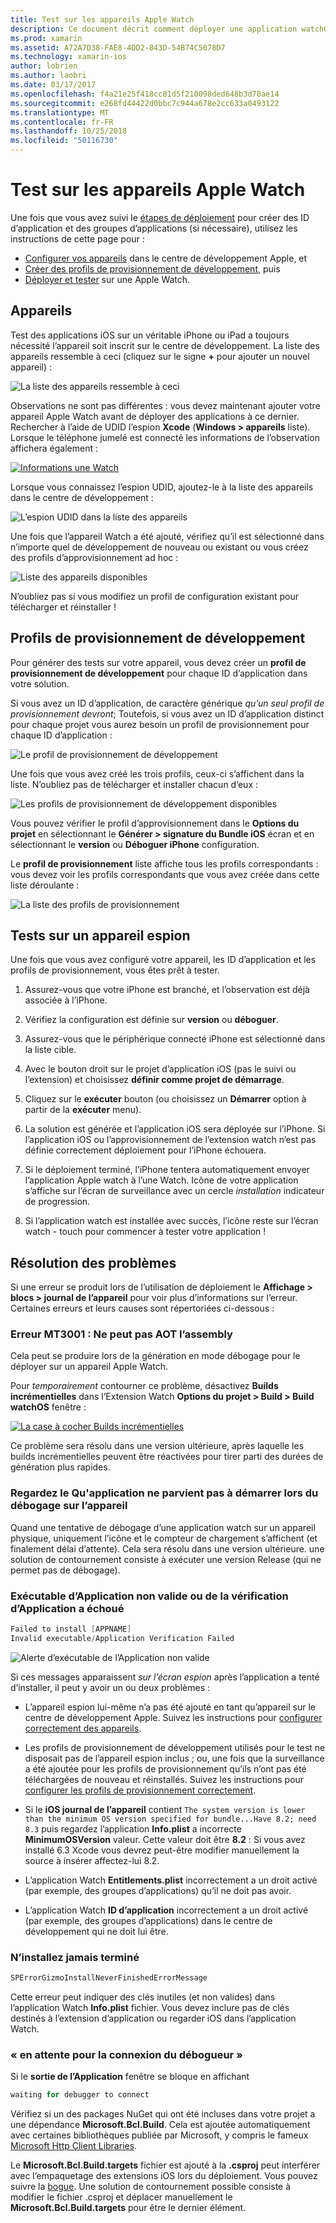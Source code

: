 ```yaml
---
title: Test sur les appareils Apple Watch
description: Ce document décrit comment déployer une application watchOS générée avec Xamarin pour le test sur une Apple Watch réelle. Il traite des appareils, profils, de test, de configuration et fournit des conseils de dépannage.
ms.prod: xamarin
ms.assetid: A72A7D38-FAE8-4DD2-843D-54B74C5078D7
ms.technology: xamarin-ios
author: lobrien
ms.author: laobri
ms.date: 03/17/2017
ms.openlocfilehash: f4a21e25f418cc81d5f210098ded648b3d70ae14
ms.sourcegitcommit: e268fd44422d0bbc7c944a678e2cc633a0493122
ms.translationtype: MT
ms.contentlocale: fr-FR
ms.lasthandoff: 10/25/2018
ms.locfileid: "50116730"
---
```

# <a name="testing-on-apple-watch-devices"></a>Test sur les appareils Apple Watch

Une fois que vous avez suivi le [étapes de déploiement](~/ios/watchos/deploy-test/index.md) pour créer des ID d’application et des groupes d’applications (si nécessaire), utilisez les instructions de cette page pour :

- [Configurer vos appareils](#devices) dans le centre de développement Apple, et
- [Créer des profils de provisionnement de développement](#profiles), puis
- [Déployer et tester](#testing) sur une Apple Watch.

<a name="devices" />

## <a name="devices"></a>Appareils

Test des applications iOS sur un véritable iPhone ou iPad a toujours nécessité l’appareil soit inscrit sur le centre de développement. La liste des appareils ressemble à ceci (cliquez sur le signe **+** pour ajouter un nouvel appareil) :

![](device-images/devices-sml.png "La liste des appareils ressemble à ceci")

Observations ne sont pas différentes : vous devez maintenant ajouter votre appareil Apple Watch avant de déployer des applications à ce dernier. Rechercher à l’aide de UDID l’espion **Xcode** (**Windows > appareils** liste). Lorsque le téléphone jumelé est connecté les informations de l’observation affichera également :

[![](device-images/xcode-devices-sml.png "Informations une Watch")](device-images/xcode-devices.png#lightbox)

Lorsque vous connaissez l’espion UDID, ajoutez-le à la liste des appareils dans le centre de développement :

![](device-images/devices-watch-sml.png "L’espion UDID dans la liste des appareils")

Une fois que l’appareil Watch a été ajouté, vérifiez qu’il est sélectionné dans n’importe quel de développement de nouveau ou existant ou vous créez des profils d’approvisionnement ad hoc :

![](device-images/devices-provisioning.png "Liste des appareils disponibles")

N’oubliez pas si vous modifiez un profil de configuration existant pour télécharger et réinstaller !

<a name="profiles" />

## <a name="development-provisioning-profiles"></a>Profils de provisionnement de développement

Pour générer des tests sur votre appareil, vous devez créer un **profil de provisionnement de développement** pour chaque ID d’application dans votre solution.

Si vous avez un ID d’application, de caractère générique *qu’un seul profil de provisionnement devront*; Toutefois, si vous avez un ID d’application distinct pour chaque projet vous aurez besoin un profil de provisionnement pour chaque ID d’application :

![](device-images/provisioningprofile-development.png "Le profil de provisionnement de développement")

Une fois que vous avez créé les trois profils, ceux-ci s’affichent dans la liste. N’oubliez pas de télécharger et installer chacun d’eux :

![](device-images/provisioningprofiles.png "Les profils de provisionnement de développement disponibles")

Vous pouvez vérifier le profil d’approvisionnement dans le **Options du projet** en sélectionnant le **Générer > signature du Bundle iOS** écran et en sélectionnant le **version** ou **Déboguer iPhone** configuration.

Le **profil de provisionnement** liste affiche tous les profils correspondants : vous devez voir les profils correspondants que vous avez créée dans cette liste déroulante :

![](device-images/options-selectprofile.png "La liste des profils de provisionnement")


<a name="testing" />

## <a name="testing-on-a-watch-device"></a>Tests sur un appareil espion

Une fois que vous avez configuré votre appareil, les ID d’application et les profils de provisionnement, vous êtes prêt à tester.

1. Assurez-vous que votre iPhone est branché, et l’observation est déjà associée à l’iPhone.

2. Vérifiez la configuration est définie sur **version** ou **déboguer**.

3. Assurez-vous que le périphérique connecté iPhone est sélectionné dans la liste cible.

4. Avec le bouton droit sur le projet d’application iOS (pas le suivi ou l’extension) et choisissez **définir comme projet de démarrage**.

5. Cliquez sur le **exécuter** bouton (ou choisissez un **Démarrer** option à partir de la **exécuter** menu).

6. La solution est générée et l’application iOS sera déployée sur l’iPhone.
  Si l’application iOS ou l’approvisionnement de l’extension watch n’est pas définie correctement déploiement pour l’iPhone échouera.

7. Si le déploiement terminé, l’iPhone tentera automatiquement envoyer l’application Apple watch à l’une Watch. Icône de votre application s’affiche sur l’écran de surveillance avec un cercle *installation* indicateur de progression.

8. Si l’application watch est installée avec succès, l’icône reste sur l’écran watch - touch pour commencer à tester votre application !


## <a name="troubleshooting"></a>Résolution des problèmes

Si une erreur se produit lors de l’utilisation de déploiement le **Affichage > blocs > journal de l’appareil** pour voir plus d’informations sur l’erreur. Certaines erreurs et leurs causes sont répertoriées ci-dessous :

### <a name="error-mt3001-could-not-aot-the-assembly"></a>Erreur MT3001 : Ne peut pas AOT l’assembly

Cela peut se produire lors de la génération en mode débogage pour le déployer sur un appareil Apple Watch.

Pour *temporairement* contourner ce problème, désactivez **Builds incrémentielles** dans l’Extension Watch **Options du projet > Build > Build watchOS** fenêtre :

[![](device-images/disable-incremental-sml.png "La case à cocher Builds incrémentielles")](device-images/disable-incremental.png#lightbox)

Ce problème sera résolu dans une version ultérieure, après laquelle les builds incrémentielles peuvent être réactivées pour tirer parti des durées de génération plus rapides.


### <a name="watch-app-fails-to-start-while-debugging-on-device"></a>Regardez le Qu'application ne parvient pas à démarrer lors du débogage sur l’appareil

Quand une tentative de débogage d’une application watch sur un appareil physique, uniquement l’icône et le compteur de chargement s’affichent (et finalement délai d’attente). Cela sera résolu dans une version ultérieure. une solution de contournement consiste à exécuter une version Release (qui ne permet pas de débogage).


### <a name="invalid-application-executable-or-application-verification-failed"></a>Exécutable d’Application non valide ou de la vérification d’Application a échoué

```csharp
Failed to install [APPNAME]
Invalid executable/Application Verification Failed
```

![](device-images/invalid-application-executable.png "Alerte d’exécutable de l’Application non valide")

Si ces messages apparaissent *sur l’écran espion* après l’application a tenté d’installer, il peut y avoir un ou deux problèmes :

- L’appareil espion lui-même n’a pas été ajouté en tant qu’appareil sur le centre de développement Apple. Suivez les instructions pour [configurer correctement des appareils](#devices).

- Les profils de provisionnement de développement utilisés pour le test ne disposait pas de l’appareil espion inclus ; ou, une fois que la surveillance a été ajoutée pour les profils de provisionnement qu’ils n’ont pas été téléchargées de nouveau et réinstallés. Suivez les instructions pour [configurer les profils de provisionnement correctement](#profiles).

- Si le **iOS journal de l’appareil** contient `The system version is lower than the minimum OS version specified for bundle...Have 8.2; need 8.3` puis regardez l’application **Info.plist** a incorrecte **MinimumOSVersion** valeur.
  Cette valeur doit être **8.2** : Si vous avez installé 6.3 Xcode vous devrez peut-être modifier manuellement la source à insérer affectez-lui 8.2.

- L’application Watch **Entitlements.plist** incorrectement a un droit activé (par exemple, des groupes d’applications) qu’il ne doit pas avoir.

- L’application Watch **ID d’application** incorrectement a un droit activé (par exemple, des groupes d’applications) dans le centre de développement qui ne doit lui être.



### <a name="install-never-finished"></a>N’installez jamais terminé

```csharp
SPErrorGizmoInstallNeverFinishedErrorMessage
```

Cette erreur peut indiquer des clés inutiles (et non valides) dans l’application Watch **Info.plist** fichier. Vous devez inclure pas de clés destinés à l’extension d’application ou regarder iOS dans l’application Watch.

<!--eg. NSLocationAlwaysUsageDescription -->


### <a name="waiting-for-debugger-to-connect"></a>« en attente pour la connexion du débogueur »

Si le **sortie de l’Application** fenêtre se bloque en affichant

```csharp
waiting for debugger to connect
```

Vérifiez si un des packages NuGet qui ont été incluses dans votre projet a une dépendance **Microsoft.Bcl.Build**. Cela est ajoutée automatiquement avec certaines bibliothèques publiée par Microsoft, y compris le fameux [Microsoft Http Client Libraries](http://www.nuget.org/packages/Microsoft.Net.Http/).

Le **Microsoft.Bcl.Build.targets** fichier est ajouté à la **.csproj** peut interférer avec l’empaquetage des extensions iOS lors du déploiement. Vous pouvez suivre la [bogue](https://bugzilla.xamarin.com/show_bug.cgi?id=29912).
Une solution de contournement possible consiste à modifier le fichier .csproj et déplacer manuellement le **Microsoft.Bcl.Build.targets** pour être le dernier élément.

